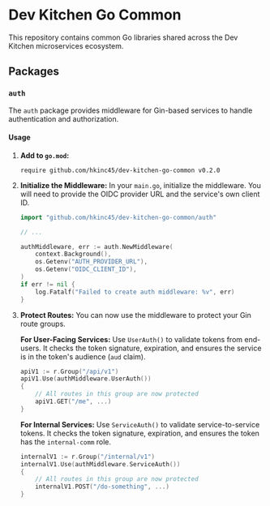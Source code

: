 # Dev Kitchen Go Common

This repository contains common Go libraries shared across the Dev Kitchen microservices ecosystem.

## Packages

### `auth`

The `auth` package provides middleware for Gin-based services to handle authentication and authorization.

#### Usage

1.  **Add to `go.mod`:**
    ```
    require github.com/hkinc45/dev-kitchen-go-common v0.2.0
    ```

2.  **Initialize the Middleware:**
    In your `main.go`, initialize the middleware. You will need to provide the OIDC provider URL and the service's own client ID.

    ```go
    import "github.com/hkinc45/dev-kitchen-go-common/auth"

    // ...

    authMiddleware, err := auth.NewMiddleware(
        context.Background(),
        os.Getenv("AUTH_PROVIDER_URL"),
        os.Getenv("OIDC_CLIENT_ID"),
    )
    if err != nil {
        log.Fatalf("Failed to create auth middleware: %v", err)
    }
    ```

3.  **Protect Routes:**
    You can now use the middleware to protect your Gin route groups.

    **For User-Facing Services:**
    Use `UserAuth()` to validate tokens from end-users. It checks the token signature, expiration, and ensures the service is in the token's audience (`aud` claim).

    ```go
    apiV1 := r.Group("/api/v1")
    apiV1.Use(authMiddleware.UserAuth())
    {
        // All routes in this group are now protected
        apiV1.GET("/me", ...)
    }
    ```

    **For Internal Services:**
    Use `ServiceAuth()` to validate service-to-service tokens. It checks the token signature, expiration, and ensures the token has the `internal-comm` role.

    ```go
    internalV1 := r.Group("/internal/v1")
    internalV1.Use(authMiddleware.ServiceAuth())
    {
        // All routes in this group are now protected
        internalV1.POST("/do-something", ...)
    }
    ```
